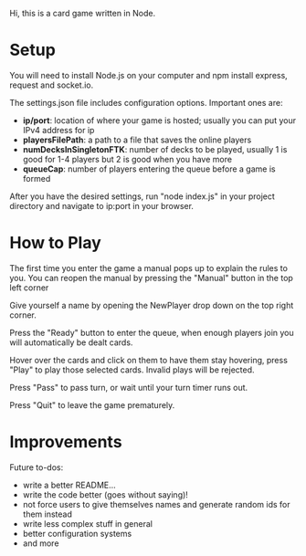 Hi, this is a card game written in Node.

# Setup
You will need to install Node.js on your computer and npm install express, request and socket.io.

The settings.json file includes configuration options. Important ones are:
- **ip/port**: location of where your game is hosted; usually you can put your IPv4 address for ip
- **playersFilePath**: a path to a file that saves the online players
- **numDecksInSingletonFTK**: number of decks to be played, usually 1 is good for 1-4 players but 2 is good when you have more
- **queueCap**: number of players entering the queue before a game is formed

After you have the desired settings, run "node index.js" in your project directory and navigate to ip:port in your browser.

# How to Play
The first time you enter the game a manual pops up to explain the rules to you. You can reopen the manual by pressing the "Manual" button in the top left corner

Give yourself a name by opening the NewPlayer drop down on the top right corner.

Press the "Ready" button to enter the queue, when enough players join you will automatically be dealt cards.

Hover over the cards and click on them to have them stay hovering, press "Play" to play those selected cards. Invalid plays will be rejected.

Press "Pass" to pass turn, or wait until your turn timer runs out.

Press "Quit" to leave the game prematurely.

# Improvements
Future to-dos:
- write a better README...
- write the code better (goes without saying)!
- not force users to give themselves names and generate random ids for them instead
- write less complex stuff in general
- better configuration systems
- and more
